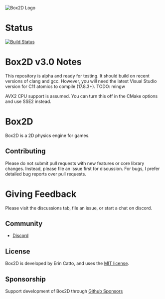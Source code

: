 ![Box2D Logo](https://box2d.org/images/logo.svg)

# Status
[![Build Status](https://github.com/erincatto/box2c/actions/workflows/build.yml/badge.svg)](https://github.com/erincatto/box2c/actions)

# Box2D v3.0 Notes
This repository is alpha and ready for testing. It should build on recent versions of clang and gcc. However, you will need the latest Visual Studio version for C11 atomics to compile (17.8.3+). TODO: mingw

AVX2 CPU support is assumed. You can turn this off in the CMake options and use SSE2 instead.

# Box2D 
Box2D is a 2D physics engine for games.

## Contributing
Please do not submit pull requests with new features or core library changes. Instead, please file an issue first for discussion. For bugs, I prefer detailed bug reports over pull requests.

# Giving Feedback
Please visit the discussions tab, file an issue, or start a chat on discord.

## Community
- [Discord](https://discord.gg/NKYgCBP)

## License
Box2D is developed by Erin Catto, and uses the [MIT license](https://en.wikipedia.org/wiki/MIT_License).

## Sponsorship
Support development of Box2D through [Github Sponsors](https://github.com/sponsors/erincatto)

